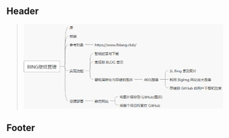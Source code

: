 ## Header

> ![img](https://github.com/catx1726/Bing-Img-Repo/blob/master/imgs/2020-05-09_10-06.png)

## Footer